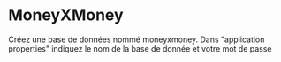 # MoneyXMoney

Créez une base de données nommé moneyxmoney.
Dans "application properties" indiquez le nom de la base de donnée et votre mot de passe
